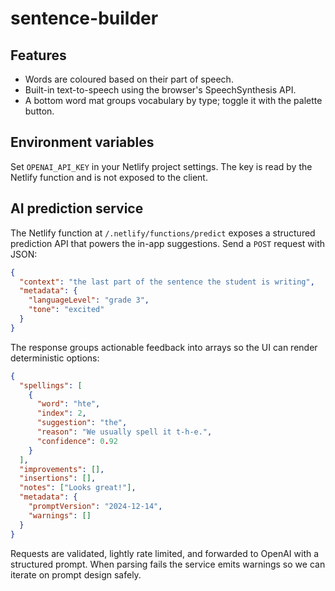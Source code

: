 # sentence-builder

## Features

- Words are coloured based on their part of speech.
- Built-in text-to-speech using the browser's SpeechSynthesis API.
- A bottom word mat groups vocabulary by type; toggle it with the palette button.

## Environment variables

Set `OPENAI_API_KEY` in your Netlify project settings. The key is read by the Netlify function and is not exposed to the client.

## AI prediction service

The Netlify function at `/.netlify/functions/predict` exposes a structured prediction API
that powers the in-app suggestions. Send a `POST` request with JSON:

```json
{
  "context": "the last part of the sentence the student is writing",
  "metadata": {
    "languageLevel": "grade 3",
    "tone": "excited"
  }
}
```

The response groups actionable feedback into arrays so the UI can render deterministic
options:

```json
{
  "spellings": [
    {
      "word": "hte",
      "index": 2,
      "suggestion": "the",
      "reason": "We usually spell it t-h-e.",
      "confidence": 0.92
    }
  ],
  "improvements": [],
  "insertions": [],
  "notes": ["Looks great!"],
  "metadata": {
    "promptVersion": "2024-12-14",
    "warnings": []
  }
}
```

Requests are validated, lightly rate limited, and forwarded to OpenAI with a
structured prompt. When parsing fails the service emits warnings so we can iterate
on prompt design safely.
